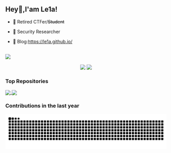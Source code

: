 ## Hey👋,I'am Le1a!

- 🌱 Retired CTFer/~~Student~~

- 🔭 Security Researcher

- 🍔 Blog:https://le1a.github.io/

</br>
<img src="https://profile-counter.glitch.me/Le1a/count.svg" />

<p align="center">
  <img width="45%" src="https://github-readme-stats.vercel.app/api?username=Le1a&show_icons=true" /> 
  <img width="48%" src="https://github-readme-streak-stats.herokuapp.com/?user=Le1a" /> 
</p>

### Top Repositories


<a href="https://github.com/Le1a/CVE-2023-33246">
  <img align="center" src="https://github-readme-stats.vercel.app/api/pin/?username=Le1a&repo=CVE-2023-33246&theme=vue&show_icons=true" />
</a>

<a href="https://github.com/Le1a/CVE-2023-33246">
  <img align="center" src="https://github-readme-stats.vercel.app/api/pin/?username=Le1a&repo=LokiPool&theme=vue&show_icons=true" />
</a>


### Contributions in the last year

![github contribution grid snake animation](https://github.com/Le1a/Le1a/blob/output/github-contribution-grid-snake-dark.svg?palette=github-dark)
